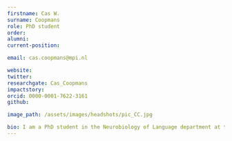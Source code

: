 ```yaml
---
firstname: Cas W.
surname: Coopmans
role: PhD student
order:
alumni:
current-position:

email: cas.coopmans@mpi.nl

website:
twitter:
researchgate: Cas_Coopmans
impactstory:
orcid: 0000-0001-7622-3161
github:

image_path: /assets/images/headshots/pic_CC.jpg

bio: I am a PhD student in the Neurobiology of Language department at the MPI and the Grammar and Cognition group of the Centre for Language Studies at Radboud University. I have a bachelor’s degree in Psychology from Utrecht University, and a master’s degree in Cognitive Neuroscience from Radboud University Nijmegen. My primary research interest lies at the intersection of theoretical linguistics, psycholinguistics, and cognitive neuroscience – specifically that part of the intersection that deals with our knowledge and representation of syntax. In my research, I use both behavioral and neuroscientific methods (EEG, MEG) in order to study how we infer hierarchically structured (syntactic) representations from linearly structured, word-by-word language input. My ultimate aim is to use the results of these psycholinguistic experiments to inform theoretical debates about the nature of syntactic representations, thereby helping to bridge the divide between linguistics and psycholinguistics.
---
```

